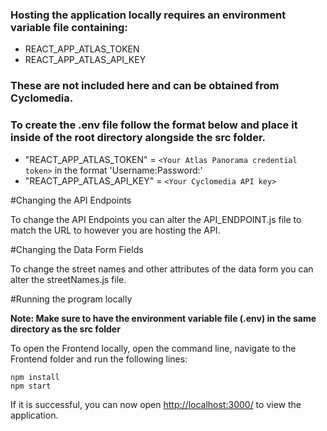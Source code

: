 ### Hosting the application locally requires an environment variable file containing:

- REACT_APP_ATLAS_TOKEN
- REACT_APP_ATLAS_API_KEY

### These are not included here and can be obtained from Cyclomedia.

### To create the .env file follow the format below and place it inside of the root directory alongside the src folder. 

- "REACT_APP_ATLAS_TOKEN" =  `<Your Atlas Panorama credential token>` in the format 'Username:Password:'
- "REACT_APP_ATLAS_API_KEY" = `<Your Cyclomedia API key> `

#Changing the API Endpoints 

To change the API Endpoints you can alter the API_ENDPOINT.js file to match the URL to however you are hosting the API.  

#Changing the Data Form Fields 

To change the street names and other attributes of the data form you can alter the streetNames.js file.

#Running the program locally 

**Note: Make sure to have the environment variable file (.env) in the same directory as the src folder**

To open the Frontend locally, open the command line, navigate to the Frontend folder and run the following lines:

```
npm install
npm start
```

If it is successful, you can now open [http://localhost:3000/](http://localhost:3000/) to view the application. 


